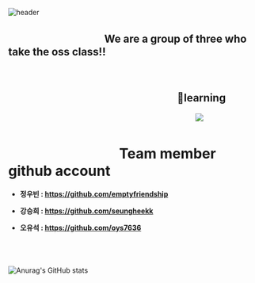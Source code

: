 
![header](https://capsule-render.vercel.app/api?type=waving&color=gradient&height=300&section=header&text=OSS%20TEAM%203&fontSize=70)

##   　　　　　   　　　　We are a group of three who take the oss class!!
<br>



<!--
**betrayedpeople/betrayedpeople** is a ✨ _special_ ✨ repository because its `README.md` (this file) appears on your GitHub profile.

Here are some ideas to get you started:

- 🔭 I’m currently working on ...
- 🌱 I’m currently learning ...
- 👯 I’m looking to collaborate on ...
- 🤔 I’m looking for help with ...
- 💬 Ask me about ...
- 📫 How to reach me: ...
- 😄 Pronouns: ...
- ⚡ Fun fact: ...
-->
##   　　　　　　　　　　　　　　  　　🌱learning
　　　　　　　　　　　　　　　　　　　　　　　　　　　<img src="https://img.shields.io/badge/Git-F05032?style=flat-square&logo=Git&logoColor=white"/>


#    　　　　　　　　Team member github account
+ __정우빈 : https://github.com/emptyfriendship__    
 
+ __강승희 : https://github.com/seungheekk__   
 
+ __오유석 : https://github.com/oys7636__    






<br> <br>
　　　　　　　　　　　　　　　　　　　　　　　　　　　　　　　　![Anurag's GitHub stats](https://github-readme-stats.vercel.app/api?username=betrayedpeople&show_icons=true&theme=radical)
